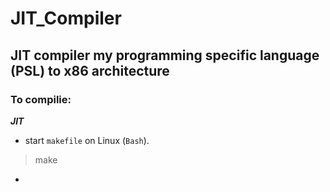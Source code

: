 # JIT_Compiler
## JIT compiler my programming specific language (PSL) to x86 architecture

### To compilie:

___JIT___
- start ```makefile``` on Linux (```Bash```).
>make
-
